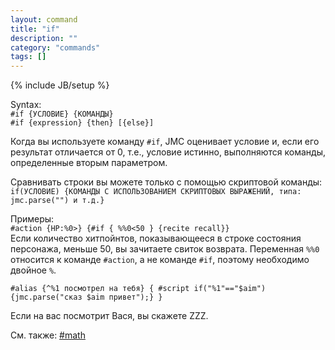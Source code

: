 ```yaml
---
layout: command
title: "if"
description: ""
category: "commands"
tags: []
---
```

{% include JB/setup %}

Syntax:  
`#if {УСЛОВИЕ} {КОМАНДЫ}`  
`#if {expression} {then} [{else}]`

Когда вы используете команду `#if`, JMC оценивает условие и, если его результат отличается от 0, т.е., условие истинно, выполняются команды, определенные вторым параметром.

Сравнивать строки вы можете только с помощью скриптовой команды:  
`if(УСЛОВИЕ) {КОМАНДЫ С ИСПОЛЬЗОВАНИЕМ СКРИПТОВЫХ ВЫРАЖЕНИЙ, типа: jmc.parse("") и т.д.}`

Примеры:  
`#action {HP:%0>} {#if { %%0<50 } {recite recall}}`  
Если количество хитпойнтов, показывающееся в строке состояния персонажа, меньше 50, вы зачитаете свиток возврата. 
Переменная `%%0` относится к команде `#action`, а не команде `#if`, поэтому необходимо двойное `%`.

`#alias {^%1 посмотрел на тебя} { #script if("%1"=="$aim") {jmc.parse("сказ $aim привет");} }`

Если на вас посмотрит Вася, вы скажете ZZZ.

См. также: [#math](#math)
